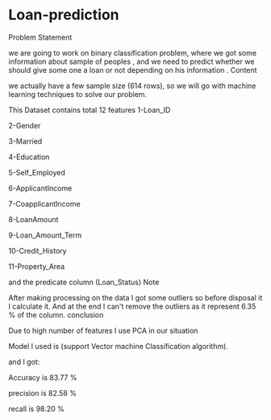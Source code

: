 # Loan-prediction
Problem Statement

we are going to work on binary classification problem, where we got some information about sample of peoples , and we need to predict whether we should give some one a loan or not depending on his information .
Content

we actually have a few sample size (614 rows), so we will go with machine learning techniques to solve our problem.

This Dataset contains total 12 features 1-Loan_ID

2-Gender

3-Married

4-Education

5-Self_Employed

6-ApplicantIncome

7-CoapplicantIncome

8-LoanAmount

9-Loan_Amount_Term

10-Credit_History

11-Property_Area

and the predicate column (Loan_Status)
Note

After making processing on the data I got some outliers so before disposal it I calculate it. And at the end I can't remove the outliers as it represent 6.35 % of the column.
conclusion

Due to high number of features I use PCA in our situation

Model I used is (support Vector machine Classification algorithm).

and I got:

Accuracy is 83.77 %

precision is 82.58 %

recall is 98.20 %
